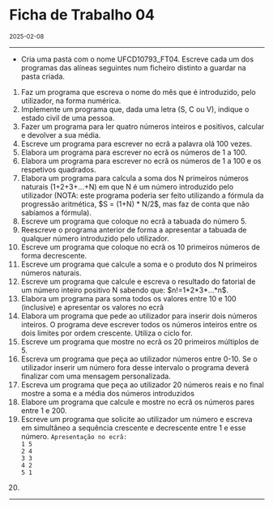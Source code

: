 <h1>Ficha de Trabalho 04</h1>
<small>2025-02-08</small>
<br>

<hr>
<ul>
<li> Cria uma pasta com o nome UFCD10793_FT04. Escreve cada um dos programas das alíneas seguintes num ficheiro distinto a guardar na pasta criada.
</li>

</ul>

<ol>
<li> 
    Faz um programa que escreva o nome do mês que é introduzido, pelo utilizador, na forma numérica.
</li>

<li> 
    Implemente um programa que, dada uma letra (S, C ou V), indique o estado civil de uma pessoa.
</li>

<li> 
    Fazer um programa para ler quatro números inteiros e positivos, calcular e devolver a sua média. 
</li>

<li> 
    Escreve um programa para escrever no ecrã a palavra olá 100 vezes.
</li>

<li>
    Elabora um programa para escrever no ecrã os números de 1 a 100.
</li>

<li>
    Elabora um programa para escrever no ecrã os números de 1 a 100 e os respetivos quadrados.
</li>

<li>
    Elabora um programa para calcula a soma dos N primeiros números naturais (1+2+3+...+N)
em que N é um número introduzido pelo utilizador (NOTA: este programa poderia ser feito
utilizando a fórmula da progressão aritmética, $S = (1+N) * N/2$, mas faz de conta que não
sabíamos a fórmula).
</li>

<li>
    Escreve um programa que coloque no ecrã a tabuada do número 5.
</li>


<li>
    Reescreve o programa anterior de forma a apresentar a tabuada de qualquer número introduzido pelo utilizador.
</li>

<li>
    Escreve um programa que coloque no ecrã os 10 primeiros números de forma decrescente.
</li>

<li>
    Escreve um programa que calcule a soma e o produto dos N primeiros números naturais.
</li>

<li>
    Escreve um programa que calcule e escreva o resultado do fatorial de um número inteiro positivo N sabendo que: $n!=1*2*3*…*n$.
</li>

<li>
    Elabora um programa para soma todos os valores entre 10 e 100 (inclusive) e apresentar os valores no ecrã
</li>

<li>
    Elabora um programa que pede ao utilizador para inserir dois números inteiros. O programa deve escrever todos os números inteiros entre os dois limites por ordem crescente. Utiliza o ciclo for.
</li>

<li>
    Escreve um programa que mostre no ecrã os 20 primeiros múltiplos de 5.
</li>

<li>
    Escreva um programa que peça ao utilizador números entre 0-10. Se o utilizador inserir um número fora desse intervalo o programa deverá finalizar com uma mensagem personalizada.
</li>

<li>
    Escreva um programa que peça ao utilizador 20 números reais e no final mostre a soma e a média dos números introduzidos
</li>

<li>
    Elabore um programa que calcule e mostre no ecrã os números pares entre 1 e 200.
</li>

<li>
    Escreve um programa que solicite ao utilizador um número e escreva em simultâneo a sequência crescente e decrescente entre 1 e esse número.
    <code>Apresentação no ecrã:
1 5
2 4
3 3
4 2
5 1
    </code>
</li>

<li>
</li>



</ol>

<hr>
